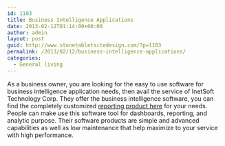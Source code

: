 ```yaml
---
id: 1103
title: Business Intelligence Applications
date: 2013-02-12T01:14:00+00:00
author: admin
layout: post
guid: http://www.stonetabletsitedesign.com/?p=1103
permalink: /2013/02/12/business-intelligence-applications/
categories:
  - General living
---
```

As a business owner, you are looking for the easy to use software for business intelligence application needs, then avail the service of InetSoft Technology Corp. They offer the business intelligence software, you can find the completely customized [reporting product here](http://www.inetsoft.com/info/reporting_product/) for your needs. People can make use this software tool for dashboards, reporting, and analytic purpose. Their software products are simple and advanced capabilities as well as low maintenance that help maximize to your service with high performance.